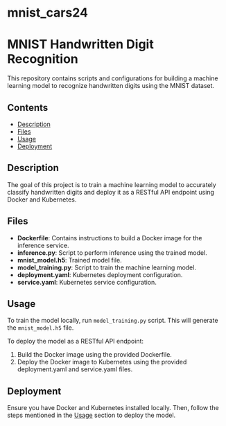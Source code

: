 # mnist_cars24
# MNIST Handwritten Digit Recognition

This repository contains scripts and configurations for building a machine learning model to recognize handwritten digits using the MNIST dataset.

## Contents

- [Description](#description)
- [Files](#files)
- [Usage](#usage)
- [Deployment](#deployment)


## Description

The goal of this project is to train a machine learning model to accurately classify handwritten digits and deploy it as a RESTful API endpoint using Docker and Kubernetes.

## Files

- **Dockerfile**: Contains instructions to build a Docker image for the inference service.
- **inference.py**: Script to perform inference using the trained model.
- **mnist_model.h5**: Trained model file.
- **model_training.py**: Script to train the machine learning model.
- **deployment.yaml**: Kubernetes deployment configuration.
- **service.yaml**: Kubernetes service configuration.

## Usage

To train the model locally, run `model_training.py` script. This will generate the `mnist_model.h5` file.

To deploy the model as a RESTful API endpoint:

1. Build the Docker image using the provided Dockerfile.
2. Deploy the Docker image to Kubernetes using the provided deployment.yaml and service.yaml files.

## Deployment

Ensure you have Docker and Kubernetes installed locally. Then, follow the steps mentioned in the [Usage](#usage) section to deploy the model.

